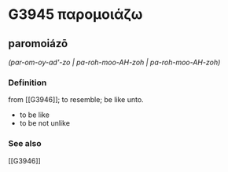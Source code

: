 # G3945 παρομοιάζω

## paromoiázō

_(par-om-oy-ad'-zo | pa-roh-moo-AH-zoh | pa-roh-moo-AH-zoh)_

### Definition

from [[G3946]]; to resemble; be like unto.

- to be like
- to be not unlike

### See also

[[G3946]]

